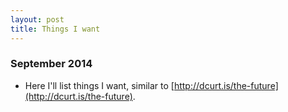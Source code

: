 ```yaml
---
layout: post
title: Things I want
---
```


### September 2014

- Here I'll list things I want, similar to [http://dcurt.is/the-future](http://dcurt.is/the-future).
